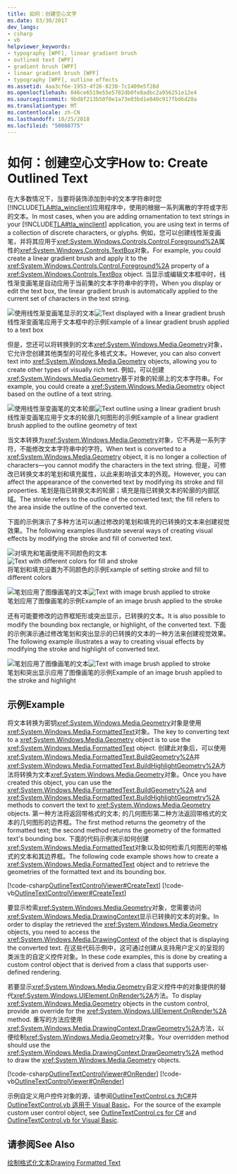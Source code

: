 ```yaml
---
title: 如何：创建空心文字
ms.date: 03/30/2017
dev_langs:
- csharp
- vb
helpviewer_keywords:
- typography [WPF], linear gradient brush
- outlined text [WPF]
- gradient brush [WPF]
- linear gradient brush [WPF]
- typography [WPF], outline effects
ms.assetid: 4aa3cf6e-1953-4f26-8230-7c1409e5f28d
ms.openlocfilehash: 046ce6519e55e5782db0fe8adbc2a956251e12e4
ms.sourcegitcommit: 9bd8f213b50f0e1a73e03bd1e840c917fbd6d20a
ms.translationtype: MT
ms.contentlocale: zh-CN
ms.lasthandoff: 10/25/2018
ms.locfileid: "50088775"
---
```

# <a name="how-to-create-outlined-text"></a><span data-ttu-id="b80a2-102">如何：创建空心文字</span><span class="sxs-lookup"><span data-stu-id="b80a2-102">How to: Create Outlined Text</span></span>
<span data-ttu-id="b80a2-103">在大多数情况下，当要将装饰添加到中的文本字符串时您[!INCLUDE[TLA#tla_winclient](../../../../includes/tlasharptla-winclient-md.md)]应用程序中，使用的根据一系列离散的字符或字形的文本。</span><span class="sxs-lookup"><span data-stu-id="b80a2-103">In most cases, when you are adding ornamentation to text strings in your [!INCLUDE[TLA#tla_winclient](../../../../includes/tlasharptla-winclient-md.md)] application, you are using text in terms of a collection of discrete characters, or glyphs.</span></span> <span data-ttu-id="b80a2-104">例如，您可以创建线性渐变画笔，并将其应用于<xref:System.Windows.Controls.Control.Foreground%2A>属性的<xref:System.Windows.Controls.TextBox>对象。</span><span class="sxs-lookup"><span data-stu-id="b80a2-104">For example, you could create a linear gradient brush and apply it to the <xref:System.Windows.Controls.Control.Foreground%2A> property of a <xref:System.Windows.Controls.TextBox> object.</span></span> <span data-ttu-id="b80a2-105">当显示或编辑文本框中时，线性渐变画笔是自动应用于当前集的文本字符串中的字符。</span><span class="sxs-lookup"><span data-stu-id="b80a2-105">When you display or edit the text box, the linear gradient brush is automatically applied to the current set of characters in the text string.</span></span>  
  
 <span data-ttu-id="b80a2-106">![使用线性渐变画笔显示的文本](../../../../docs/framework/wpf/advanced/media/outlinedtext01.jpg "OutlinedText01")</span><span class="sxs-lookup"><span data-stu-id="b80a2-106">![Text displayed with a linear gradient brush](../../../../docs/framework/wpf/advanced/media/outlinedtext01.jpg "OutlinedText01")</span></span>  
<span data-ttu-id="b80a2-107">线性渐变画笔应用于文本框中的示例</span><span class="sxs-lookup"><span data-stu-id="b80a2-107">Example of a linear gradient brush applied to a text box</span></span>  
  
 <span data-ttu-id="b80a2-108">但是，您还可以将转换到的文本<xref:System.Windows.Media.Geometry>对象，它允许您创建其他类型的可视化多格式文本。</span><span class="sxs-lookup"><span data-stu-id="b80a2-108">However, you can also convert text into <xref:System.Windows.Media.Geometry> objects, allowing you to create other types of visually rich text.</span></span> <span data-ttu-id="b80a2-109">例如，可以创建<xref:System.Windows.Media.Geometry>基于对象的轮廓上的文本字符串。</span><span class="sxs-lookup"><span data-stu-id="b80a2-109">For example, you could create a <xref:System.Windows.Media.Geometry> object based on the outline of a text string.</span></span>  
  
 <span data-ttu-id="b80a2-110">![使用线性渐变画笔的文本轮廓](../../../../docs/framework/wpf/advanced/media/outlinedtext02.jpg "OutlinedText02")</span><span class="sxs-lookup"><span data-stu-id="b80a2-110">![Text outline using a linear gradient brush](../../../../docs/framework/wpf/advanced/media/outlinedtext02.jpg "OutlinedText02")</span></span>  
<span data-ttu-id="b80a2-111">线性渐变画笔应用于文本的轮廓几何图形的示例</span><span class="sxs-lookup"><span data-stu-id="b80a2-111">Example of a linear gradient brush applied to the outline geometry of text</span></span>  
  
 <span data-ttu-id="b80a2-112">当文本转换为<xref:System.Windows.Media.Geometry>对象，它不再是一系列字符，不能修改文本字符串中的字符。</span><span class="sxs-lookup"><span data-stu-id="b80a2-112">When text is converted to a <xref:System.Windows.Media.Geometry> object, it is no longer a collection of characters—you cannot modify the characters in the text string.</span></span> <span data-ttu-id="b80a2-113">但是，可修改已转换文本的笔划和填充属性，以此来影响该文本的外观。</span><span class="sxs-lookup"><span data-stu-id="b80a2-113">However, you can affect the appearance of the converted text by modifying its stroke and fill properties.</span></span> <span data-ttu-id="b80a2-114">笔划是指已转换文本的轮廓；填充是指已转换文本的轮廓的内部区域。</span><span class="sxs-lookup"><span data-stu-id="b80a2-114">The stroke refers to the outline of the converted text; the fill refers to the area inside the outline of the converted text.</span></span>  
  
 <span data-ttu-id="b80a2-115">下面的示例演示了多种方法可以通过修改的笔划和填充的已转换的文本来创建视觉效果。</span><span class="sxs-lookup"><span data-stu-id="b80a2-115">The following examples illustrate several ways of creating visual effects by modifying the stroke and fill of converted text.</span></span>  
  
 <span data-ttu-id="b80a2-116">![对填充和笔画使用不同颜色的文本](../../../../docs/framework/wpf/advanced/media/outlinedtext03.jpg "OutlinedText03")</span><span class="sxs-lookup"><span data-stu-id="b80a2-116">![Text with different colors for fill and stroke](../../../../docs/framework/wpf/advanced/media/outlinedtext03.jpg "OutlinedText03")</span></span>  
<span data-ttu-id="b80a2-117">将笔划和填充设置为不同颜色的示例</span><span class="sxs-lookup"><span data-stu-id="b80a2-117">Example of setting stroke and fill to different colors</span></span>  
  
 <span data-ttu-id="b80a2-118">![笔划应用了图像画笔的文本](../../../../docs/framework/wpf/advanced/media/outlinedtext04.jpg "OutlinedText04")</span><span class="sxs-lookup"><span data-stu-id="b80a2-118">![Text with image brush applied to stroke](../../../../docs/framework/wpf/advanced/media/outlinedtext04.jpg "OutlinedText04")</span></span>  
<span data-ttu-id="b80a2-119">笔划应用了图像画笔的示例</span><span class="sxs-lookup"><span data-stu-id="b80a2-119">Example of an image brush applied to the stroke</span></span>  
  
 <span data-ttu-id="b80a2-120">还有可能要修改的边界框矩形或突出显示，已转换的文本。</span><span class="sxs-lookup"><span data-stu-id="b80a2-120">It is also possible to modify the bounding box rectangle, or highlight, of the converted text.</span></span> <span data-ttu-id="b80a2-121">下面的示例演示通过修改笔划和突出显示的已转换的文本的一种方法来创建视觉效果。</span><span class="sxs-lookup"><span data-stu-id="b80a2-121">The following example illustrates a way to creating visual effects by modifying the stroke and highlight of converted text.</span></span>  
  
 <span data-ttu-id="b80a2-122">![笔划应用了图像画笔的文本](../../../../docs/framework/wpf/advanced/media/outlinedtext05.jpg "OutlinedText05")</span><span class="sxs-lookup"><span data-stu-id="b80a2-122">![Text with image brush applied to stroke](../../../../docs/framework/wpf/advanced/media/outlinedtext05.jpg "OutlinedText05")</span></span>  
<span data-ttu-id="b80a2-123">笔划和突出显示应用了图像画笔的示例</span><span class="sxs-lookup"><span data-stu-id="b80a2-123">Example of an image brush applied to the stroke and highlight</span></span>  
  
## <a name="example"></a><span data-ttu-id="b80a2-124">示例</span><span class="sxs-lookup"><span data-stu-id="b80a2-124">Example</span></span>  
 <span data-ttu-id="b80a2-125">将文本转换为密钥<xref:System.Windows.Media.Geometry>对象是使用<xref:System.Windows.Media.FormattedText>对象。</span><span class="sxs-lookup"><span data-stu-id="b80a2-125">The key to converting text to a <xref:System.Windows.Media.Geometry> object is to use the <xref:System.Windows.Media.FormattedText> object.</span></span> <span data-ttu-id="b80a2-126">创建此对象后，可以使用<xref:System.Windows.Media.FormattedText.BuildGeometry%2A>并<xref:System.Windows.Media.FormattedText.BuildHighlightGeometry%2A>方法将转换为文本<xref:System.Windows.Media.Geometry>对象。</span><span class="sxs-lookup"><span data-stu-id="b80a2-126">Once you have created this object, you can use the <xref:System.Windows.Media.FormattedText.BuildGeometry%2A> and <xref:System.Windows.Media.FormattedText.BuildHighlightGeometry%2A> methods to convert the text to <xref:System.Windows.Media.Geometry> objects.</span></span> <span data-ttu-id="b80a2-127">第一种方法将返回带格式的文本; 的几何图形第二种方法返回带格式的文本的几何图形的边界框。</span><span class="sxs-lookup"><span data-stu-id="b80a2-127">The first method returns the geometry of the formatted text; the second method returns the geometry of the formatted text's bounding box.</span></span> <span data-ttu-id="b80a2-128">下面的代码示例演示如何创建<xref:System.Windows.Media.FormattedText>对象以及如何检索几何图形的带格式的文本和其边界框。</span><span class="sxs-lookup"><span data-stu-id="b80a2-128">The following code example shows how to create a <xref:System.Windows.Media.FormattedText> object and to retrieve the geometries of the formatted text and its bounding box.</span></span>  
  
 [!code-csharp[OutlineTextControlViewer#CreateText](../../../../samples/snippets/csharp/VS_Snippets_Wpf/OutlineTextControlViewer/CSharp/OutlineTextControl.cs#createtext)]
 [!code-vb[OutlineTextControlViewer#CreateText](../../../../samples/snippets/visualbasic/VS_Snippets_Wpf/OutlineTextControlViewer/visualbasic/outlinetextcontrol.vb#createtext)]  
  
 <span data-ttu-id="b80a2-129">要显示检索<xref:System.Windows.Media.Geometry>对象，您需要访问<xref:System.Windows.Media.DrawingContext>显示已转换的文本的对象。</span><span class="sxs-lookup"><span data-stu-id="b80a2-129">In order to display the retrieved the <xref:System.Windows.Media.Geometry> objects, you need to access the <xref:System.Windows.Media.DrawingContext> of the object that is displaying the converted text.</span></span> <span data-ttu-id="b80a2-130">在这些代码示例中，这可通过创建从支持用户定义的呈现的类派生的自定义控件对象。</span><span class="sxs-lookup"><span data-stu-id="b80a2-130">In these code examples, this is done by creating a custom control object that is derived from a class that supports user-defined rendering.</span></span>  
  
 <span data-ttu-id="b80a2-131">若要显示<xref:System.Windows.Media.Geometry>自定义控件中的对象提供的替代<xref:System.Windows.UIElement.OnRender%2A>方法。</span><span class="sxs-lookup"><span data-stu-id="b80a2-131">To display <xref:System.Windows.Media.Geometry> objects in the custom control, provide an override for the <xref:System.Windows.UIElement.OnRender%2A> method.</span></span> <span data-ttu-id="b80a2-132">重写的方法应使用<xref:System.Windows.Media.DrawingContext.DrawGeometry%2A>方法，以便绘制<xref:System.Windows.Media.Geometry>对象。</span><span class="sxs-lookup"><span data-stu-id="b80a2-132">Your overridden method should use the <xref:System.Windows.Media.DrawingContext.DrawGeometry%2A> method to draw the <xref:System.Windows.Media.Geometry> objects.</span></span>  
  
 [!code-csharp[OutlineTextControlViewer#OnRender](../../../../samples/snippets/csharp/VS_Snippets_Wpf/OutlineTextControlViewer/CSharp/OutlineTextControl.cs#onrender)]
 [!code-vb[OutlineTextControlViewer#OnRender](../../../../samples/snippets/visualbasic/VS_Snippets_Wpf/OutlineTextControlViewer/visualbasic/outlinetextcontrol.vb#onrender)]  
  
  <span data-ttu-id="b80a2-133">示例自定义用户控件对象的源，请参阅[OutlineTextControl.cs 为C#](https://github.com/dotnet/samples/blob/master/snippets/csharp/VS_Snippets_Wpf/OutlineTextControlViewer/CSharp/OutlineTextControl.cs)并[OutlineTextControl.vb 适用于 Visual Basic](https://github.com/dotnet/samples/blob/master/snippets/visualbasic/VS_Snippets_Wpf/OutlineTextControlViewer/visualbasic/outlinetextcontrol.vb)。</span><span class="sxs-lookup"><span data-stu-id="b80a2-133">For the source of the example custom user control object, see [OutlineTextControl.cs for C#](https://github.com/dotnet/samples/blob/master/snippets/csharp/VS_Snippets_Wpf/OutlineTextControlViewer/CSharp/OutlineTextControl.cs) and [OutlineTextControl.vb for Visual Basic](https://github.com/dotnet/samples/blob/master/snippets/visualbasic/VS_Snippets_Wpf/OutlineTextControlViewer/visualbasic/outlinetextcontrol.vb).</span></span> 
  
## <a name="see-also"></a><span data-ttu-id="b80a2-134">请参阅</span><span class="sxs-lookup"><span data-stu-id="b80a2-134">See Also</span></span>  
 [<span data-ttu-id="b80a2-135">绘制格式化文本</span><span class="sxs-lookup"><span data-stu-id="b80a2-135">Drawing Formatted Text</span></span>](../../../../docs/framework/wpf/advanced/drawing-formatted-text.md)
